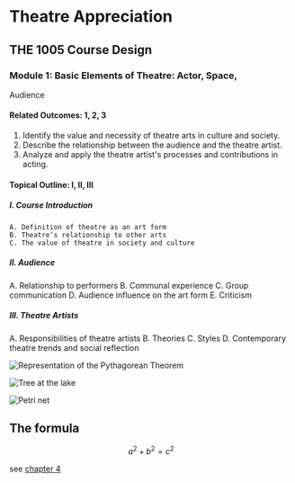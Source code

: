 # Theatre Appreciation

## THE 1005 Course Design

### Module 1: Basic Elements of Theatre: Actor, Space,
Audience

#### Related Outcomes: 1, 2, 3
1. Identify the value and necessity of theatre arts in culture and society.
2. Describe the relationship between the audience and the theatre artist.
3. Analyze and apply the theatre artist's processes and contributions in acting.
#### Topical Outline: I, II, III
##### I. Course Introduction
    A. Definition of theatre as an art form
    B. Theatre’s relationship to other arts
    C. The value of theatre in society and culture
##### II. Audience
  A. Relationship to performers
  B. Communal experience
  C. Group communication
  D. Audience influence on the art form
  E. Criticism
##### III. Theatre Artists
  A. Responsibilities of theatre artists
  B. Theories
  C. Styles
  D. Contemporary theatre trends and social reflection

![Representation of the Pythagorean Theorem](https://upload.wikimedia.org/wikipedia/commons/d/d1/01-Rechtwinkliges_Dreieck-Pythagoras.svg)  

![Tree at the lake](https://upload.wikimedia.org/wikipedia/commons/c/c1/Regnitz-Baum-1012073.jpg)

![Petri net](https://upload.wikimedia.org/wikipedia/commons/0/08/PetriNetzVentil.png)

## The formula

```math
a^2 + b^2 = c^2
```

see [chapter 4](chapter04.md#assignment)
